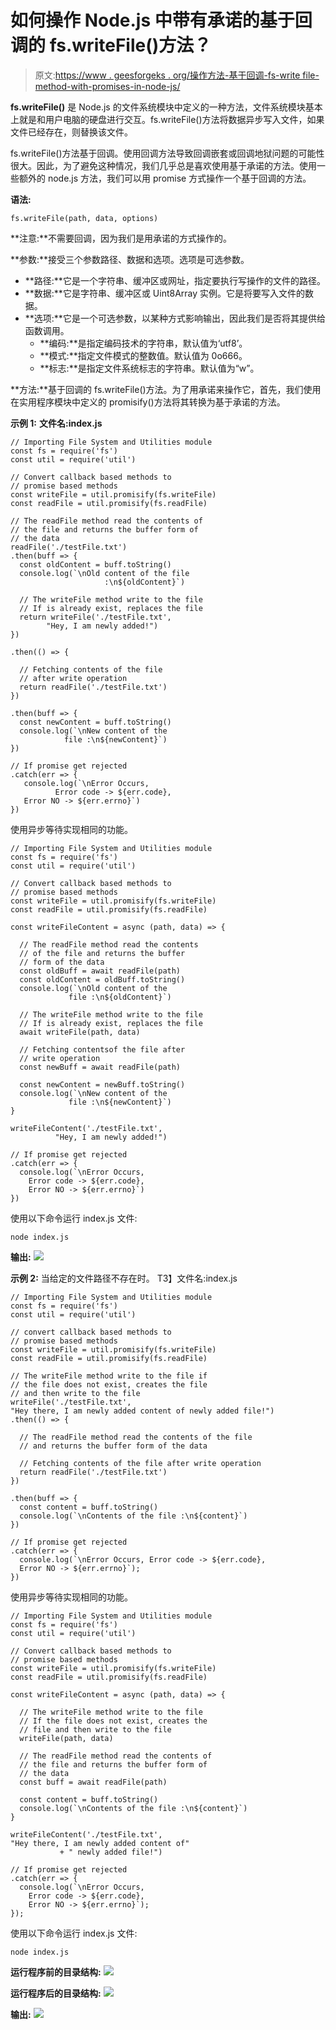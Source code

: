 # 如何操作 Node.js 中带有承诺的基于回调的 fs.writeFile()方法？

> 原文:[https://www . geesforgeks . org/操作方法-基于回调-fs-write file-method-with-promises-in-node-js/](https://www.geeksforgeeks.org/how-to-operate-callback-based-fs-writefile-method-with-promises-in-node-js/)

**fs.writeFile()** 是 Node.js 的文件系统模块中定义的一种方法，文件系统模块基本上就是和用户电脑的硬盘进行交互。fs.writeFile()方法将数据异步写入文件，如果文件已经存在，则替换该文件。

fs.writeFile()方法基于回调。使用回调方法导致回调嵌套或回调地狱问题的可能性很大。因此，为了避免这种情况，我们几乎总是喜欢使用基于承诺的方法。使用一些额外的 node.js 方法，我们可以用 promise 方式操作一个基于回调的方法。

**语法:**

```
fs.writeFile(path, data, options)
```

**注意:**不需要回调，因为我们是用承诺的方式操作的。

**参数:**接受三个参数路径、数据和选项。选项是可选参数。

*   **路径:**它是一个字符串、缓冲区或网址，指定要执行写操作的文件的路径。
*   **数据:**它是字符串、缓冲区或 Uint8Array 实例。它是将要写入文件的数据。
*   **选项:**它是一个可选参数，以某种方式影响输出，因此我们是否将其提供给函数调用。
    *   **编码:**是指定编码技术的字符串，默认值为‘utf8’。
    *   **模式:**指定文件模式的整数值。默认值为 0o666。
    *   **标志:**是指定文件系统标志的字符串。默认值为“w”。

**方法:**基于回调的 fs.writeFile()方法。为了用承诺来操作它，首先，我们使用在实用程序模块中定义的 promisify()方法将其转换为基于承诺的方法。

**示例 1:** **文件名:index.js**

```
// Importing File System and Utilities module
const fs = require('fs')
const util = require('util')

// Convert callback based methods to 
// promise based methods
const writeFile = util.promisify(fs.writeFile)
const readFile = util.promisify(fs.readFile)

// The readFile method read the contents of
// the file and returns the buffer form of
// the data
readFile('./testFile.txt')
.then(buff => {
  const oldContent = buff.toString()
  console.log(`\nOld content of the file 
                     :\n${oldContent}`)

  // The writeFile method write to the file
  // If is already exist, replaces the file
  return writeFile('./testFile.txt', 
        "Hey, I am newly added!")
})

.then(() => {

  // Fetching contents of the file
  // after write operation
  return readFile('./testFile.txt')
})

.then(buff => {
  const newContent = buff.toString()
  console.log(`\nNew content of the 
            file :\n${newContent}`)
})

// If promise get rejected
.catch(err => {
   console.log(`\nError Occurs, 
          Error code -> ${err.code}, 
   Error NO -> ${err.errno}`)
})
```

使用异步等待实现相同的功能。

```
// Importing File System and Utilities module
const fs = require('fs')
const util = require('util')

// Convert callback based methods to 
// promise based methods
const writeFile = util.promisify(fs.writeFile)
const readFile = util.promisify(fs.readFile)

const writeFileContent = async (path, data) => {

  // The readFile method read the contents
  // of the file and returns the buffer 
  // form of the data
  const oldBuff = await readFile(path)
  const oldContent = oldBuff.toString()
  console.log(`\nOld content of the 
             file :\n${oldContent}`)

  // The writeFile method write to the file
  // If is already exist, replaces the file
  await writeFile(path, data)

  // Fetching contentsof the file after 
  // write operation
  const newBuff = await readFile(path)

  const newContent = newBuff.toString()
  console.log(`\nNew content of the 
             file :\n${newContent}`)
}

writeFileContent('./testFile.txt', 
          "Hey, I am newly added!")

// If promise get rejected
.catch(err => {
  console.log(`\nError Occurs, 
    Error code -> ${err.code},
    Error NO -> ${err.errno}`)
})
```

使用以下命令运行 index.js 文件:

```
node index.js
```

**输出:**
![](img/482f45a7eae86df493ca230923047368.png)

**示例 2:** 当给定的文件路径不存在时。
T3】文件名:index.js

```
// Importing File System and Utilities module
const fs = require('fs')
const util = require('util')

// convert callback based methods to 
// promise based methods
const writeFile = util.promisify(fs.writeFile)
const readFile = util.promisify(fs.readFile)

// The writeFile method write to the file if
// the file does not exist, creates the file
// and then write to the file
writeFile('./testFile.txt', 
"Hey there, I am newly added content of newly added file!")
.then(() => {

  // The readFile method read the contents of the file
  // and returns the buffer form of the data

  // Fetching contents of the file after write operation
  return readFile('./testFile.txt')
})

.then(buff => {
  const content = buff.toString()
  console.log(`\nContents of the file :\n${content}`)
})

// If promise get rejected
.catch(err => {
  console.log(`\nError Occurs, Error code -> ${err.code},
  Error NO -> ${err.errno}`);
})
```

使用异步等待实现相同的功能。

```
// Importing File System and Utilities module
const fs = require('fs')
const util = require('util')

// Convert callback based methods to 
// promise based methods
const writeFile = util.promisify(fs.writeFile)
const readFile = util.promisify(fs.readFile)

const writeFileContent = async (path, data) => {

  // The writeFile method write to the file
  // If the file does not exist, creates the
  // file and then write to the file
  writeFile(path, data)

  // The readFile method read the contents of
  // the file and returns the buffer form of
  // the data
  const buff = await readFile(path)

  const content = buff.toString()
  console.log(`\nContents of the file :\n${content}`)
}

writeFileContent('./testFile.txt', 
"Hey there, I am newly added content of"
           + " newly added file!")

// If promise get rejected
.catch(err => {
  console.log(`\nError Occurs, 
    Error code -> ${err.code},
    Error NO -> ${err.errno}`);
});
```

使用以下命令运行 index.js 文件:

```
node index.js
```

**运行程序前的目录结构:**
![](img/861e43a0b67261b8425efdd4cf10a83c.png)

**运行程序后的目录结构:**
![](img/4c0ce2c252b54b52d847d41da1cf65c7.png)

**输出:**
![](img/83223b0fffeb59c95f39ae42e546b4b4.png)